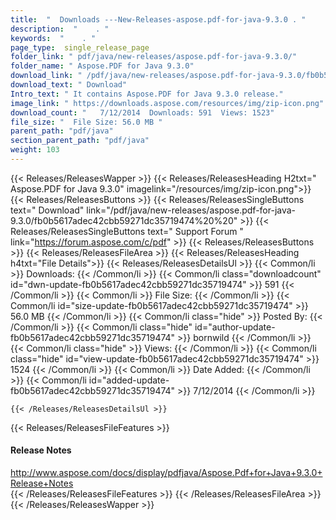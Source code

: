```yaml
---
title:  "  Downloads ---New-Releases-aspose.pdf-for-java-9.3.0 . " 
description:  "    . " 
keywords:  "    . " 
page_type:  single_release_page
folder_link: " pdf/java/new-releases/aspose.pdf-for-java-9.3.0/"
folder_name: " Aspose.PDF for Java 9.3.0"
download_link: " /pdf/java/new-releases/aspose.pdf-for-java-9.3.0/fb0b5617adec42cbb59271dc35719474"
download_text: " Download"
Intro_text: " It contains Aspose.PDF for Java 9.3.0 release."
image_link: " https://downloads.aspose.com/resources/img/zip-icon.png"
download_count: "   7/12/2014  Downloads: 591  Views: 1523"
file_size: "  File Size: 56.0 MB "
parent_path: "pdf/java"
section_parent_path: "pdf/java"
weight: 103 
---
```


{{< Releases/ReleasesWapper >}}
  {{< Releases/ReleasesHeading H2txt=" Aspose.PDF for Java 9.3.0" imagelink="/resources/img/zip-icon.png">}}
  {{< Releases/ReleasesButtons >}}
    {{< Releases/ReleasesSingleButtons text=" Download" link="/pdf/java/new-releases/aspose.pdf-for-java-9.3.0/fb0b5617adec42cbb59271dc35719474%20%20" >}}
    {{< Releases/ReleasesSingleButtons text=" Support Forum " link="https://forum.aspose.com/c/pdf" >}}
  {{< Releases/ReleasesButtons >}}
  {{< Releases/ReleasesFileArea >}}
    {{< Releases/ReleasesHeading h4txt="File Details">}}
    {{< Releases/ReleasesDetailsUl >}}
            {{< Common/li  >}} Downloads: {{< /Common/li >}} 
      {{< Common/li class="downloadcount" id="dwn-update-fb0b5617adec42cbb59271dc35719474" >}} 591 {{< /Common/li >}} 
      {{< Common/li  >}} File Size: {{< /Common/li >}} 
      {{< Common/li id="size-update-fb0b5617adec42cbb59271dc35719474" >}} 56.0 MB {{< /Common/li >}} 
      {{< Common/li  class="hide" >}} Posted By: {{< /Common/li >}} 
      {{< Common/li class="hide" id="author-update-fb0b5617adec42cbb59271dc35719474" >}} bornwild {{< /Common/li >}} 
      {{< Common/li class="hide"  >}} Views: {{< /Common/li >}} 
      {{< Common/li class="hide" id="view-update-fb0b5617adec42cbb59271dc35719474" >}} 1524 {{< /Common/li >}} 
      {{< Common/li  >}} Date Added: {{< /Common/li >}} 
      {{< Common/li id="added-update-fb0b5617adec42cbb59271dc35719474" >}} 7/12/2014 {{< /Common/li >}} 

    {{< /Releases/ReleasesDetailsUl >}}

  {{< Releases/ReleasesFileFeatures >}}
      <h4>Release Notes</h4><div><a href="http://www.aspose.com/docs/display/pdfjava/Aspose.Pdf+for+Java+9.3.0+Release+Notes">http://www.aspose.com/docs/display/pdfjava/Aspose.Pdf+for+Java+9.3.0+Release+Notes</a></div>
  {{< /Releases/ReleasesFileFeatures >}}
 {{< /Releases/ReleasesFileArea >}}
{{< /Releases/ReleasesWapper >}}


